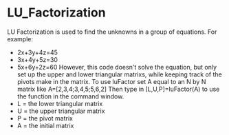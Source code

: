 # LU_Factorization
LU Factorization is used to find the unknowns in a group of equations. For example:
* 2x+3y+4z=45
* 3x+4y+5z=30
* 5x+6y+2z=60
However, this code doesn't solve the equation, but only set up the upper and lower triangular matrixs, while keeping track of the pivots make in the matrix.
To use luFactor set A equal to an N by N matrix
like A=[2,3,4;3,4,5;5,6,2]
Then type in [L,U,P]=luFactor(A) to use the function in the command window.
* L = the lower triangular matrix
* U = the upper triangular matrix
* P = the pivot matrix
* A = the initial matrix
